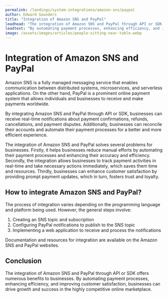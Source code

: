 ```yaml
---
permalink: /landings/system-integrations/amazon-sns/paypal
author: Edward Saunders
title: "Integration of Amazon SNS and PayPal"
leadhead: "The integration of Amazon SNS and PayPal through API or SDK offers numerous benefits to businesses"
leadtext: "By automating payment processes, enhancing efficiency, and improving customer satisfaction, businesses can drive growth and success in the highly competitive online marketplace."
image: /assets/images/articles/people-sitting-near-table.webp
---
```

<div class="arttext">	<h1>Integration of Amazon SNS and PayPal</h1>
	<p>Amazon SNS is a fully managed messaging service that enables communication between distributed systems, microservices, and serverless applications. On the other hand, PayPal is a prominent online payment system that allows individuals and businesses to receive and make payments worldwide.</p>
	<p>By integrating Amazon SNS and PayPal through API or SDK, businesses can receive real-time notifications about payment confirmations, refunds, cancellations, and payment disputes. Additionally, businesses can reconcile their accounts and automate their payment processes for a better and more efficient experience.</p>
	<p>The integration of Amazon SNS and PayPal solves several problems for businesses. Firstly, it helps businesses reduce manual efforts by automating their payment processes and enhancing their accuracy and efficiency. Secondly, the integration allows businesses to track payment activities in real-time and take necessary actions immediately, which saves them time and resources. Thirdly, businesses can enhance customer satisfaction by providing prompt payment updates, which in turn, fosters trust and loyalty.</p>
	<h2>How to integrate Amazon SNS and PayPal?</h2>
	<p>The process of integration varies depending on the programming language and platform being used. However, the general steps involve:</p>
	<ol>
		<li>Creating an SNS topic and subscription</li>
		<li>Configuring PayPal notifications to publish to the SNS topic</li>
		<li>Implementing a web application to receive and process the notifications</li>
	</ol>
	<p>Documentation and resources for integration are available on the Amazon SNS and PayPal websites.</p>
	<h2>Conclusion</h2>
	<p>The integration of Amazon SNS and PayPal through API or SDK offers numerous benefits to businesses. By automating payment processes, enhancing efficiency, and improving customer satisfaction, businesses can drive growth and success in the highly competitive online marketplace.</p>
</div>